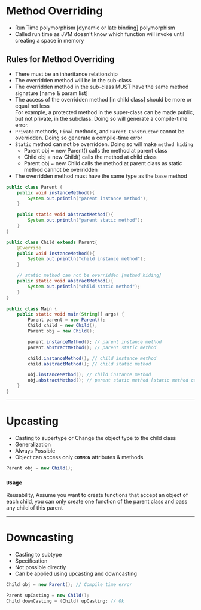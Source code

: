 # Method Overriding
- Run Time polymorphism [dynamic or late binding] polymorphism
- Called run time as JVM doesn't know which function will invoke until creating a space in memory

## Rules for Method Overriding
- There must be an inheritance relationship
- The overridden method will be in the sub-class
- The overridden method in the sub-class MUST have the same method signature [name & param list]
- The access of the overridden method [in child class] should be more or equal not less </br> For example, a protected method in the super-class can be made public, but not private, in the subclass. Doing so will generate a compile-time error.
- `Private` methods, `Final` methods, and `Parent Constructor` cannot be overridden. Doing so generate a compile-time error
- `Static` method can not be overridden. Doing so will make `method hiding`
  - Parent obj = new Parent() calls the method at parent class
  - Child obj = new Child() calls the method at child class
  - Parent obj = new Child calls the method at parent class as static method cannot be overridden
- The overridden method must have the same type as the base method

```java
public class Parent {
    public void instanceMethod(){
        System.out.println("parent instance method");
    }

    public static void abstractMethod(){
        System.out.println("parent static method");
    }
}
```
```java
public class Child extends Parent{
    @Override
    public void instanceMethod(){
        System.out.println("child instance method");
    }

    // static method can not be overridden [method hiding]
    public static void abstractMethod(){
        System.out.println("child static method");
    }
}
```
```java
public class Main {
    public static void main(String[] args) {
        Parent parent = new Parent();
        Child child = new Child();
        Parent obj = new Child();

        parent.instanceMethod(); // parent instance method
        parent.abstractMethod(); // parent static method

        child.instanceMethod(); // child instance method
        child.abstractMethod(); // child static method

        obj.instanceMethod(); // child instance method
        obj.abstractMethod(); // parent static method [static method cannot be overridden]
    }
}
```

---
# Upcasting
- Casting to supertype or Change the object type to the child class
- Generalization
- Always Possible
- Object can access only **`COMMON`** attributes & methods
```java
Parent obj = new Child();
```

### `Usage`
Reusability, Assume you want to create functions that accept an object of each child, you can only create one function of the parent class and pass any child of this parent

---
# Downcasting
- Casting to subtype
- Specification
- Not possible directly
- Can be applied using upcasting and downcasting

```java
Child obj = new Parent(); // Compile time error
```
```java
Parent upCasting = new Child();
Child downCasting = (Child) upCasting; // Ok
```
